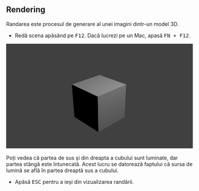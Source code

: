 ## Rendering

Randarea este procesul de generare al unei imagini dintr-un model 3D.

+ Redă scena apăsând pe <kbd>F12</kbd>. Dacă lucrezi pe un Mac, apasă <kbd>FN + F12</kbd>.

![Imagine randată](images/render.png)

Poți vedea că partea de sus și din dreapta a cubului sunt luminate, dar partea stângă este întunecată. Acest lucru se datorează faptului că sursa de lumină se află în partea dreaptă sus a cubului.

+ Apăsă <kbd>ESC</kbd> pentru a ieși din vizualizarea randării.